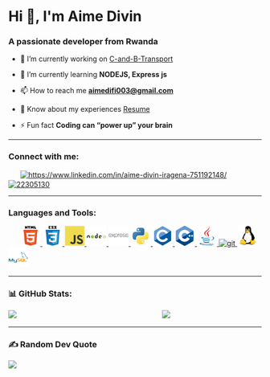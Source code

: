 <h1 >Hi 👋, I'm Aime Divin</h1>
<h3 >A passionate developer from Rwanda</h3>
          
   - 🔭 I’m currently working on [C-and-B-Transport](https://github.com/aimedivin/C-and-B-Transport)

   - 🌱 I’m currently learning **NODEJS, Express js**

   - 📫 How to reach me **aimedifi003@gmail.com**
  
   - 📄 Know about my experiences [Resume](https://drive.google.com/file/d/1meVjuIBbY0PDD2iEChq7fAK_UfgOSdCk/view?usp=sharing)
  
   - ⚡ Fun fact **Coding can “power up” your brain**
&nbsp;
<hr>
<h3 align="left">Connect with me:</h3>
<p align="left">&nbsp;&nbsp;&nbsp;&nbsp;&nbsp;
<a href="https://linkedin.com/in/https://www.linkedin.com/in/aime-divin-iragena-751192148/" target="blank"><img align="center" src="https://raw.githubusercontent.com/rahuldkjain/github-profile-readme-generator/master/src/images/icons/Social/linked-in-alt.svg" alt="https://www.linkedin.com/in/aime-divin-iragena-751192148/" height="30" width="40" /></a>
<a href="https://stackoverflow.com/users/22305130" target="blank"><img align="center" src="https://raw.githubusercontent.com/rahuldkjain/github-profile-readme-generator/master/src/images/icons/Social/stack-overflow.svg" alt="22305130" height="30" width="40" /></a>
</p>

<hr>

<h3 align="left">Languages and Tools:</h3>
<p align="left"> 
  &nbsp;&nbsp;&nbsp;&nbsp;&nbsp;
  <a href="https://www.w3.org/html/" target="_blank" rel="noreferrer"> 
    <img src="https://raw.githubusercontent.com/devicons/devicon/master/icons/html5/html5-original-wordmark.svg" alt="html5" width="40" height="40"/>
  </a> 
  <a href="https://www.w3schools.com/css/" target="_blank" rel="noreferrer"> 
    <img src="https://raw.githubusercontent.com/devicons/devicon/master/icons/css3/css3-original-wordmark.svg" alt="css3" width="40" height="40"/>
  </a> 
  <!--<a href="https://getbootstrap.com" target="_blank" rel="noreferrer"> 
  <img src="https://raw.githubusercontent.com/devicons/devicon/master/icons/bootstrap/bootstrap-plain-wordmark.svg" alt="bootstrap" width="40" height="40"/> 
  </a> -->
  <a href="https://developer.mozilla.org/en-US/docs/Web/JavaScript" target="_blank" rel="noreferrer"> 
    <img src="https://raw.githubusercontent.com/devicons/devicon/master/icons/javascript/javascript-original.svg" alt="javascript" width="40" height="40"/> 
  </a>
  <a href="https://nodejs.org" target="_blank" rel="noreferrer"> 
    <img src="https://raw.githubusercontent.com/devicons/devicon/master/icons/nodejs/nodejs-original-wordmark.svg" alt="nodejs" width="40" height="40"/> 
  </a> 
  <a href="https://expressjs.com" target="_blank" rel="noreferrer"> 
    <img src="https://raw.githubusercontent.com/devicons/devicon/master/icons/express/express-original-wordmark.svg" alt="express" width="40" height="40"/> 
  </a> 
  <a href="https://www.python.org" target="_blank" rel="noreferrer"> 
    <img src="https://raw.githubusercontent.com/devicons/devicon/master/icons/python/python-original.svg" alt="python" width="40" height="40"/> 
  </a> 
  <a href="https://www.cprogramming.com/" target="_blank" rel="noreferrer"> 
    <img src="https://raw.githubusercontent.com/devicons/devicon/master/icons/c/c-original.svg" alt="c" width="40" height="40"/> 
  </a> 
  <a href="https://www.w3schools.com/cpp/" target="_blank" rel="noreferrer"> 
    <img src="https://raw.githubusercontent.com/devicons/devicon/master/icons/cplusplus/cplusplus-original.svg" alt="cplusplus" width="40" height="40"/> 
  </a> 
  <a href="https://www.java.com" target="_blank" rel="noreferrer"> 
    <img src="https://raw.githubusercontent.com/devicons/devicon/master/icons/java/java-original.svg" alt="java" width="40" height="40"/> 
  </a> 
  <a href="https://git-scm.com/" target="_blank" rel="noreferrer"> 
    <img src="https://www.vectorlogo.zone/logos/git-scm/git-scm-icon.svg" alt="git" width="40" height="40"/> 
  </a>  
  <a href="https://www.linux.org/" target="_blank" rel="noreferrer"> 
    <img src="https://raw.githubusercontent.com/devicons/devicon/master/icons/linux/linux-original.svg" alt="linux" width="40" height="40"/> 
  </a> 
  <a href="https://www.mysql.com/" target="_blank" rel="noreferrer"> 
    <img src="https://raw.githubusercontent.com/devicons/devicon/master/icons/mysql/mysql-original-wordmark.svg" alt="mysql" width="40" height="40"/>
  </a> 
</p>
<hr>

<h3>📊 GitHub Stats:</h3>
<div>
  <img align="left" width="45%" src="https://github-readme-stats.vercel.app/api?username=aimedivin&theme=highcontrast&hide_border=true&include_all_commits=true&count_private=false"/>
  &nbsp;&nbsp;&nbsp;&nbsp;&nbsp;&nbsp;&nbsp;&nbsp;&nbsp;&nbsp;&nbsp;&nbsp;&nbsp;&nbsp;&nbsp;&nbsp;&nbsp;&nbsp;&nbsp;   
  <img align="rght" width="34.5%" src="https://github-readme-stats.vercel.app/api/top-langs/?username=aimedivin&theme=highcontrast&hide_border=true&include_all_commits=true&count_private=false&layout=compact">
  &nbsp;&nbsp;&nbsp;&nbsp;&nbsp;
  &nbsp;&nbsp;&nbsp;&nbsp;&nbsp;
</div>
<hr>

### ✍️ Random Dev Quote
![](https://quotes-github-readme.vercel.app/api?type=horizontal&theme=radical)

